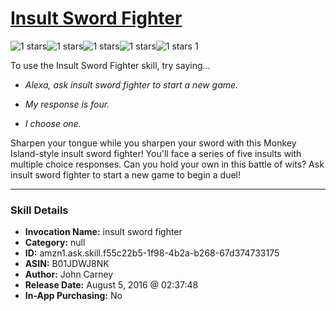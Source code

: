 # [Insult Sword Fighter](http://alexa.amazon.com/#skills/amzn1.ask.skill.f55c22b5-1f98-4b2a-b268-67d374733175)
![1 stars](../../images/ic_star_black_18dp_1x.png)![1 stars](../../images/ic_star_border_black_18dp_1x.png)![1 stars](../../images/ic_star_border_black_18dp_1x.png)![1 stars](../../images/ic_star_border_black_18dp_1x.png)![1 stars](../../images/ic_star_border_black_18dp_1x.png) 1

To use the Insult Sword Fighter skill, try saying...

* *Alexa, ask insult sword fighter to start a new game.*

* *My response is four.*

* *I choose one.*

Sharpen your tongue while you sharpen your sword with this Monkey Island-style insult sword fighter! You'll face a series of five insults with multiple choice responses. Can you hold your own in this battle of wits? Ask insult sword fighter to start a new game to begin a duel!

***

### Skill Details

* **Invocation Name:** insult sword fighter
* **Category:** null
* **ID:** amzn1.ask.skill.f55c22b5-1f98-4b2a-b268-67d374733175
* **ASIN:** B01JDWJ8NK
* **Author:** John Carney
* **Release Date:** August 5, 2016 @ 02:37:48
* **In-App Purchasing:** No

